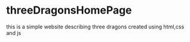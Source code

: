# threeDragonsHomePage
this is a simple website describing three dragons created using html,css and js
